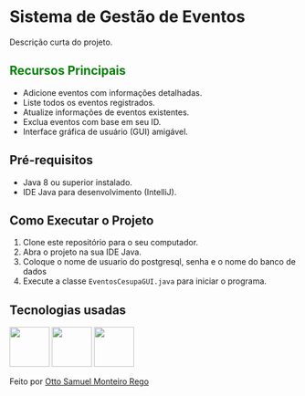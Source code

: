# Sistema de Gestão de Eventos

Descrição curta do projeto.

## <span style="color: green">Recursos Principais</span>

- Adicione eventos com informações detalhadas.
- Liste todos os eventos registrados.
- Atualize informações de eventos existentes.
- Exclua eventos com base em seu ID.
- Interface gráfica de usuário (GUI) amigável.

## Pré-requisitos

- Java 8 ou superior instalado.
- IDE Java para desenvolvimento (IntelliJ).

## Como Executar o Projeto

1. Clone este repositório para o seu computador.
2. Abra o projeto na sua IDE Java.
3. Coloque o nome de usuario do postgresql, senha e o nome do banco de dados
4. Execute a classe `EventosCesupaGUI.java` para iniciar o programa.

## Tecnologias usadas
<img width= '70' height='70' src="https://cdn.jsdelivr.net/gh/devicons/devicon/icons/java/java-original.svg" />
<img width= '70' height='70' src="https://cdn.jsdelivr.net/gh/devicons/devicon/icons/postgresql/postgresql-plain.svg" />
<img width= '70' height='70' src="https://cdn.jsdelivr.net/gh/devicons/devicon/icons/intellij/intellij-plain.svg" />


Feito por [Otto Samuel Monteiro Rego](https://github.com/ottosamuel01)
